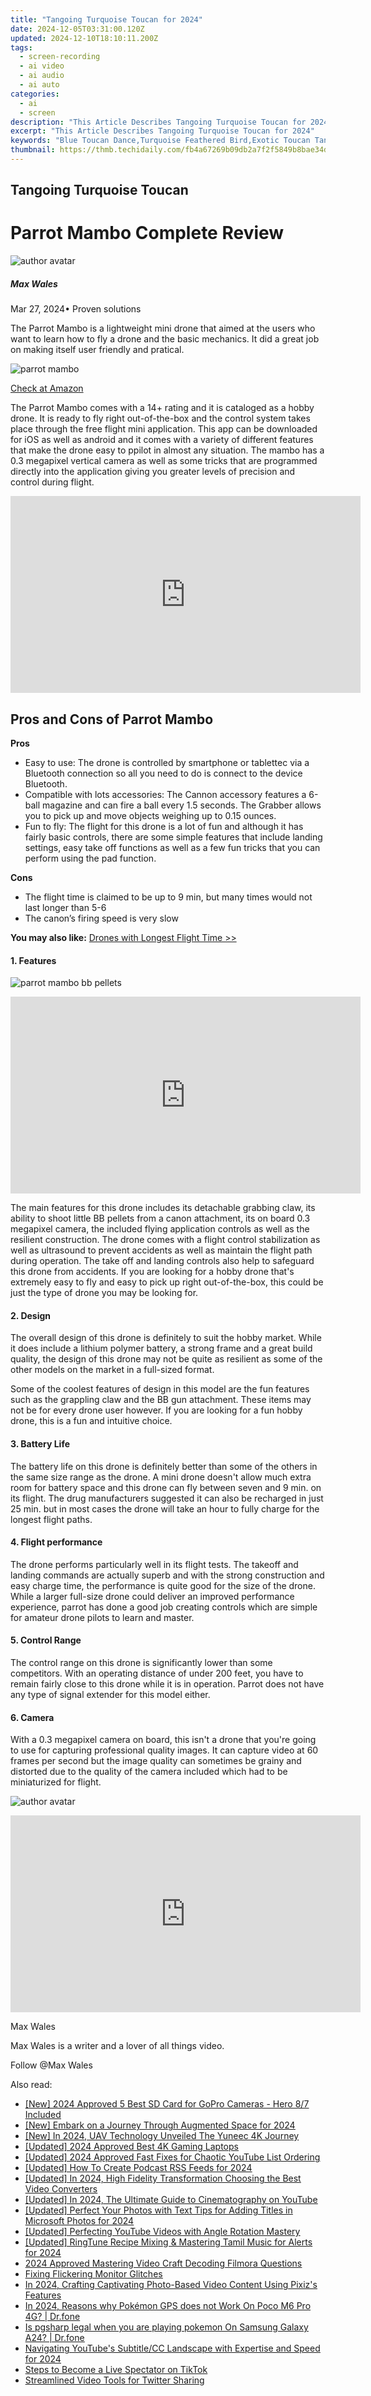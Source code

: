 ```yaml
---
title: "Tangoing Turquoise Toucan for 2024"
date: 2024-12-05T03:31:00.120Z
updated: 2024-12-10T18:10:11.200Z
tags: 
  - screen-recording
  - ai video
  - ai audio
  - ai auto
categories: 
  - ai
  - screen
description: "This Article Describes Tangoing Turquoise Toucan for 2024"
excerpt: "This Article Describes Tangoing Turquoise Toucan for 2024"
keywords: "Blue Toucan Dance,Turquoise Feathered Bird,Exotic Toucan Tango,Toucan Colorful Dance,Tangoing Avian Beauty,Turquoise Plumed Toucan,Vibrant Toucan Dances"
thumbnail: https://thmb.techidaily.com/fb4a67269b09db2a7f2f5849b8bae34d180258d63241c7d8da96fca41cce9da8.jpg
---
```


## Tangoing Turquoise Toucan

# Parrot Mambo Complete Review

![author avatar](https://images.wondershare.com/filmora/article-images/max-wales-author.jpg)

##### Max Wales

 Mar 27, 2024• Proven solutions

 The Parrot Mambo is a lightweight mini drone that aimed at the users who want to learn how to fly a drone and the basic mechanics. It did a great job on making itself user friendly and pratical.

![parrot mambo](https://images.wondershare.com/filmora/article-images/parrot-mambo.jpg)

[Check at Amazon](https://www.amazon.com/gp/product/B01JYR44MY/ref=as%5Fli%5Ftl?ie=UTF8&tag=vs-flora-20&camp=1789&creative=9325&linkCode=as2&creativeASIN=B01JYR44MY&linkId=67c1f92814414b27494acdea5c374b36)

 The Parrot Mambo comes with a 14+ rating and it is cataloged as a hobby drone. It is ready to fly right out-of-the-box and the control system takes place through the free flight mini application. This app can be downloaded for iOS as well as android and it comes with a variety of different features that make the drone easy to ppilot in almost any situation. The mambo has a 0.3 megapixel vertical camera as well as some tricks that are programmed directly into the application giving you greater levels of precision and control during flight.

<!-- affiliate ads begin -->
<iframe width="560" height="315" src="https://www.youtube.com/embed/fZTlPdOFNmo?si=Ym8p7ayV1gtNzzXj" title="YouTube video player" frameborder="0" allow="accelerometer; autoplay; clipboard-write; encrypted-media; gyroscope; picture-in-picture; web-share" referrerpolicy="strict-origin-when-cross-origin" allowfullscreen></iframe>
<!-- affiliate ads end -->

## Pros and Cons of Parrot Mambo

**Pros**

* Easy to use: The drone is controlled by smartphone or tablettec via a Bluetooth connection so all you need to do is connect to the device Bluetooth.
* Compatible with lots accessories: The Cannon accessory features a 6-ball magazine and can fire a ball every 1.5 seconds. The Grabber allows you to pick up and move objects weighing up to 0.15 ounces.
* Fun to fly: The flight for this drone is a lot of fun and although it has fairly basic controls, there are some simple features that include landing settings, easy take off functions as well as a few fun tricks that you can perform using the pad function.

**Cons**

* The flight time is claimed to be up to 9 min, but many times would not last longer than 5-6
* The canon’s firing speed is very slow

**You may also like:** [Drones with Longest Flight Time >>](https://tools.techidaily.com/wondershare/filmora/download/)

#### 1\.  Features

![parrot mambo bb pellets](https://images.wondershare.com/filmora/article-images/parrot-mambo-bb-pellets.jpg)

<!-- affiliate ads begin -->
<iframe width="560" height="315" src="https://www.youtube.com/embed/Wy0uYNNdMDM?si=5ir7EHlr0CkpcYOT" title="YouTube video player" frameborder="0" allow="accelerometer; autoplay; clipboard-write; encrypted-media; gyroscope; picture-in-picture; web-share" referrerpolicy="strict-origin-when-cross-origin" allowfullscreen></iframe>
<!-- affiliate ads end -->

 The main features for this drone includes its detachable grabbing claw, its ability to shoot little BB pellets from a canon attachment, its on board 0.3 megapixel camera, the included flying application controls as well as the resilient construction. The drone comes with a flight control stabilization as well as ultrasound to prevent accidents as well as maintain the flight path during operation. The take off and landing controls also help to safeguard this drone from accidents. If you are looking for a hobby drone that's extremely easy to fly and easy to pick up right out-of-the-box, this could be just the type of drone you may be looking for.

#### 2\.  Design

 The overall design of this drone is definitely to suit the hobby market. While it does include a lithium polymer battery, a strong frame and a great build quality, the design of this drone may not be quite as resilient as some of the other models on the market in a full-sized format.

 Some of the coolest features of design in this model are the fun features such as the grappling claw and the BB gun attachment. These items may not be for every drone user however. If you are looking for a fun hobby drone, this is a fun and intuitive choice.

#### 3\.  Battery Life

 The battery life on this drone is definitely better than some of the others in the same size range as the drone. A mini drone doesn't allow much extra room for battery space and this drone can fly between seven and 9 min. on its flight. The drug manufacturers suggested it can also be recharged in just 25 min. but in most cases the drone will take an hour to fully charge for the longest flight paths.

#### 4\.  Flight performance

 The drone performs particularly well in its flight tests. The takeoff and landing commands are actually superb and with the strong construction and easy charge time, the performance is quite good for the size of the drone. While a larger full-size drone could deliver an improved performance experience, parrot has done a good job creating controls which are simple for amateur drone pilots to learn and master.

#### 5\.  Control Range

 The control range on this drone is significantly lower than some competitors. With an operating distance of under 200 feet, you have to remain fairly close to this drone while it is in operation. Parrot does not have any type of signal extender for this model either.

#### 6\.  Camera

 With a 0.3 megapixel camera on board, this isn't a drone that you're going to use for capturing professional quality images. It can capture video at 60 frames per second but the image quality can sometimes be grainy and distorted due to the quality of the camera included which had to be miniaturized for flight.

![author avatar](https://images.wondershare.com/filmora/article-images/max-wales-author.jpg)

<!-- affiliate ads begin -->
<iframe width="560" height="315" src="https://www.youtube.com/embed/aRMCbJxLuwE?si=E5sfJvoqkv1qCMWz" title="YouTube video player" frameborder="0" allow="accelerometer; autoplay; clipboard-write; encrypted-media; gyroscope; picture-in-picture; web-share" referrerpolicy="strict-origin-when-cross-origin" allowfullscreen></iframe>
<!-- affiliate ads end -->

Max Wales

Max Wales is a writer and a lover of all things video.

Follow @Max Wales


<ins class="adsbygoogle"
     style="display:block"
     data-ad-format="autorelaxed"
     data-ad-client="ca-pub-7571918770474297"
     data-ad-slot="1223367746"></ins>



<ins class="adsbygoogle"
     style="display:block"
     data-ad-client="ca-pub-7571918770474297"
     data-ad-slot="8358498916"
     data-ad-format="auto"
     data-full-width-responsive="true"></ins>


<span class="atpl-alsoreadstyle">Also read:</span>
<div><ul>
<li><a href="https://fox-friendly.techidaily.com/new-2024-approved-5-best-sd-card-for-gopro-cameras-hero-87-included/"><u>[New] 2024 Approved 5 Best SD Card for GoPro Cameras - Hero 8/7 Included</u></a></li>
<li><a href="https://fox-friendly.techidaily.com/new-embark-on-a-journey-through-augmented-space-for-2024/"><u>[New] Embark on a Journey Through Augmented Space for 2024</u></a></li>
<li><a href="https://fox-friendly.techidaily.com/new-in-2024-uav-technology-unveiled-the-yuneec-4k-journey/"><u>[New] In 2024, UAV Technology Unveiled The Yuneec 4K Journey</u></a></li>
<li><a href="https://fox-links.techidaily.com/updated-2024-approved-best-4k-gaming-laptops/"><u>[Updated] 2024 Approved Best 4K Gaming Laptops</u></a></li>
<li><a href="https://facebook-video-share.techidaily.com/updated-2024-approved-fast-fixes-for-chaotic-youtube-list-ordering/"><u>[Updated] 2024 Approved Fast Fixes for Chaotic YouTube List Ordering</u></a></li>
<li><a href="https://fox-friendly.techidaily.com/updated-how-to-create-podcast-rss-feeds-for-2024/"><u>[Updated] How To Create Podcast RSS Feeds for 2024</u></a></li>
<li><a href="https://fox-friendly.techidaily.com/updated-in-2024-high-fidelity-transformation-choosing-the-best-video-converters/"><u>[Updated] In 2024, High Fidelity Transformation Choosing the Best Video Converters</u></a></li>
<li><a href="https://youtube-docs.techidaily.com/ed-in-2024-the-ultimate-guide-to-cinematography-on-youtube/"><u>[Updated] In 2024, The Ultimate Guide to Cinematography on YouTube</u></a></li>
<li><a href="https://fox-friendly.techidaily.com/updated-perfect-your-photos-with-text-tips-for-adding-titles-in-microsoft-photos-for-2024/"><u>[Updated] Perfect Your Photos with Text Tips for Adding Titles in Microsoft Photos for 2024</u></a></li>
<li><a href="https://youtube-data.techidaily.com/ed-perfecting-youtube-videos-with-angle-rotation-mastery/"><u>[Updated] Perfecting YouTube Videos with Angle Rotation Mastery</u></a></li>
<li><a href="https://fox-friendly.techidaily.com/updated-ringtune-recipe-mixing-and-mastering-tamil-music-for-alerts-for-2024/"><u>[Updated] RingTune Recipe Mixing & Mastering Tamil Music for Alerts for 2024</u></a></li>
<li><a href="https://extra-guidance.techidaily.com/2024-approved-mastering-video-craft-decoding-filmora-questions/"><u>2024 Approved Mastering Video Craft Decoding Filmora Questions</u></a></li>
<li><a href="https://data-wizards.techidaily.com/fixing-flickering-monitor-glitches/"><u>Fixing Flickering Monitor Glitches</u></a></li>
<li><a href="https://fox-friendly.techidaily.com/in-2024-crafting-captivating-photo-based-video-content-using-pixizs-features/"><u>In 2024, Crafting Captivating Photo-Based Video Content Using Pixiz's Features</u></a></li>
<li><a href="https://pokemon-go-android.techidaily.com/in-2024-reasons-why-pokemon-gps-does-not-work-on-poco-m6-pro-4g-drfone-by-drfone-virtual-android/"><u>In 2024, Reasons why Pokémon GPS does not Work On Poco M6 Pro 4G? | Dr.fone</u></a></li>
<li><a href="https://fake-location.techidaily.com/is-pgsharp-legal-when-you-are-playing-pokemon-on-samsung-galaxy-a24-drfone-by-drfone-virtual-android/"><u>Is pgsharp legal when you are playing pokemon On Samsung Galaxy A24? | Dr.fone</u></a></li>
<li><a href="https://youtube-stream.techidaily.com/navigating-youtubes-subtitlecc-landscape-with-expertise-and-speed-for-2024/"><u>Navigating YouTube's Subtitle/CC Landscape with Expertise and Speed for 2024</u></a></li>
<li><a href="https://tiktok-videos.techidaily.com/steps-to-become-a-live-spectator-on-tiktok/"><u>Steps to Become a Live Spectator on TikTok</u></a></li>
<li><a href="https://fox-friendly.techidaily.com/streamlined-video-tools-for-twitter-sharing/"><u>Streamlined Video Tools for Twitter Sharing</u></a></li>
</ul></div>


